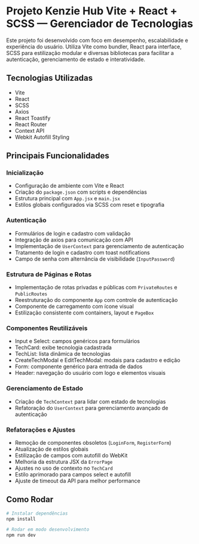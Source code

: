 # Projeto **Kenzie Hub** Vite + React + SCSS — Gerenciador de Tecnologias

Este projeto foi desenvolvido com foco em desempenho, escalabilidade e experiência do usuário. Utiliza Vite como bundler, React para interface, SCSS para estilização modular e diversas bibliotecas para facilitar a autenticação, gerenciamento de estado e interatividade.

## Tecnologias Utilizadas

- Vite
- React
- SCSS
- Axios
- React Toastify
- React Router
- Context API
- Webkit Autofill Styling

## Principais Funcionalidades

### Inicialização
- Configuração de ambiente com Vite e React
- Criação do `package.json` com scripts e dependências
- Estrutura principal com `App.jsx` e `main.jsx`
- Estilos globais configurados via SCSS com reset e tipografia

### Autenticação
- Formulários de login e cadastro com validação
- Integração de axios para comunicação com API
- Implementação de `UserContext` para gerenciamento de autenticação
- Tratamento de login e cadastro com toast notifications
- Campo de senha com alternância de visibilidade (`InputPassword`)

### Estrutura de Páginas e Rotas
- Implementação de rotas privadas e públicas com `PrivateRoutes` e `PublicRoutes`
- Reestruturação do componente `App` com controle de autenticação
- Componente de carregamento com ícone visual
- Estilização consistente com containers, layout e `PageBox`

### Componentes Reutilizáveis
- Input e Select: campos genéricos para formulários
- TechCard: exibe tecnologia cadastrada
- TechList: lista dinâmica de tecnologias
- CreateTechModal e EditTechModal: modais para cadastro e edição
- Form: componente genérico para entrada de dados
- Header: navegação do usuário com logo e elementos visuais

### Gerenciamento de Estado
- Criação de `TechContext` para lidar com estado de tecnologias
- Refatoração do `UserContext` para gerenciamento avançado de autenticação

### Refatorações e Ajustes
- Remoção de componentes obsoletos (`LoginForm`, `RegisterForm`)
- Atualização de estilos globais
- Estilização de campos com autofill do WebKit
- Melhoria da estrutura JSX da `ErrorPage`
- Ajustes no uso de contexto no `TechCard`
- Estilo aprimorado para campos select e autofill
- Ajuste de timeout da API para melhor performance

## Como Rodar

```bash
# Instalar dependências
npm install

# Rodar em modo desenvolvimento
npm run dev